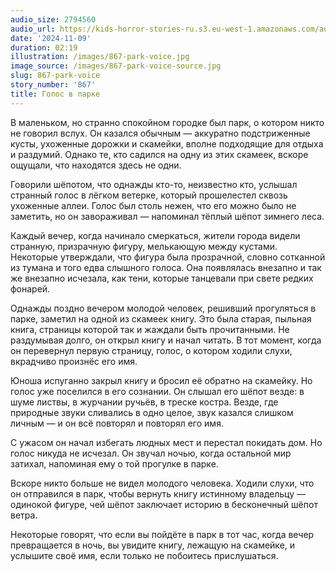 ```yaml
---
audio_size: 2794560
audio_url: https://kids-horror-stories-ru.s3.eu-west-1.amazonaws.com/audio/867-park-voice.mp3
date: '2024-11-09'
duration: 02:19
illustration: /images/867-park-voice.jpg
image_source: /images/867-park-voice-source.jpg
slug: 867-park-voice
story_number: '867'
title: Голос в парке
---
```


В маленьком, но странно спокойном городке был парк, о котором никто не говорил вслух. Он казался обычным — аккуратно подстриженные кусты, ухоженные дорожки и скамейки, вполне подходящие для отдыха и раздумий. Однако те, кто садился на одну из этих скамеек, вскоре ощущали, что находятся здесь не одни.

Говорили шёпотом, что однажды кто-то, неизвестно кто, услышал странный голос в лёгком ветерке, который прошелестел сквозь ухоженные аллеи. Голос был столь нежен, что его можно было не заметить, но он завораживал — напоминал тёплый шёпот зимнего леса.

Каждый вечер, когда начинало смеркаться, жители города видели странную, призрачную фигуру, мелькающую между кустами. Некоторые утверждали, что фигура была прозрачной, словно сотканной из тумана и того едва слышного голоса. Она появлялась внезапно и так же внезапно исчезала, как тени, которые танцевали при свете редких фонарей.

Однажды поздно вечером молодой человек, решивший прогуляться в парке, заметил на одной из скамеек книгу. Это была старая, пыльная книга, страницы которой так и жаждали быть прочитанными. Не раздумывая долго, он открыл книгу и начал читать. В тот момент, когда он перевернул первую страницу, голос, о котором ходили слухи, вкрадчиво произнёс его имя.

Юноша испуганно закрыл книгу и бросил её обратно на скамейку. Но голос уже поселился в его сознании. Он слышал его шёпот везде: в шуме листвы, в журчании ручьёв, в треске костра. Везде, где природные звуки сливались в одно целое, звук казался слишком личным — и он всё повторял и повторял его имя.

С ужасом он начал избегать людных мест и перестал покидать дом. Но голос никуда не исчезал. Он звучал ночью, когда остальной мир затихал, напоминая ему о той прогулке в парке.

Вскоре никто больше не видел молодого человека. Ходили слухи, что он отправился в парк, чтобы вернуть книгу истинному владельцу — одинокой фигуре, чей шёпот заключает историю в бесконечный шёпот ветра.

Некоторые говорят, что если вы пойдёте в парк в тот час, когда вечер превращается в ночь, вы увидите книгу, лежащую на скамейке, и услышите своё имя, если только не побоитесь прислушаться.